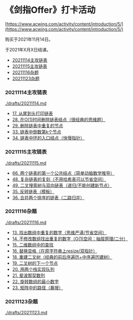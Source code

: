 # 《剑指Offer》打卡活动

[https://www.acwing.com/activity/content/introduction/5/](https://www.acwing.com/activity/content/introduction/5/)

购买于2021年11月14日。

于2021年X月X日结课。

<!-- @import "[TOC]" {cmd="toc" depthFrom=3 depthTo=6 orderedList=false} -->

<!-- code_chunk_output -->

- [20211114主攻链表](#20211114主攻链表)
- [20211115主攻链表](#20211115主攻链表)
- [20211116杂题](#20211116杂题)
- [20211123杂题](#20211123杂题)

<!-- /code_chunk_output -->

### 20211114主攻链表
[./drafts/20211114.md](./drafts/20211114.md)

- [17. 从尾到头打印链表](./drafts/20211114.md#17-从尾到头打印链表)
- [28. 在O(1)时间删除链表结点（很经典的思维题）](./drafts/20211114.md#28-在o1时间删除链表结点很经典的思维题)
- [29. 删除链表中重复的节点](./drafts/20211114.md#29-删除链表中重复的节点)
- [33. 链表中倒数第k个节点](./drafts/20211114.md#33-链表中倒数第k个节点)
- [34. 链表中环的入口结点（快慢指针）](./drafts/20211114.md#34-链表中环的入口结点快慢指针)

### 20211115主攻链表
[./drafts/20211115.md](./drafts/20211115.md)

- [66. 两个链表的第一个公共结点（简单动脑数学推导）](./drafts/20211115.md#66-两个链表的第一个公共结点简单动脑数学推导)
- [48. 复杂链表的复刻（不用哈希表可以节省空间）](./drafts/20211115.md#48-复杂链表的复刻不用哈希表可以节省空间)
- [49. 二叉搜索树与双向链表（递归/不能创建新节点）](./drafts/20211115.md#49-二叉搜索树与双向链表递归不能创建新节点)
- [35. 反转链表（模板）](./drafts/20211115.md#35-反转链表模板)
- [36. 合并两个排序的链表（二路归并）](./drafts/20211115.md#36-合并两个排序的链表二路归并)

### 20211116杂题
[./drafts/20211116.md](./drafts/20211116.md)

- [13. 找出数组中重复的数字（思维严谨/节省空间）](./drafts/20211116.md#13-找出数组中重复的数字思维严谨节省空间)
- [14. 不修改数组找出重复的数字（O(1)空间：抽屉原理/二分）](./drafts/20211116.md#14-不修改数组找出重复的数字o1空间抽屉原理二分)
- [15. 二维数组中的查找](./drafts/20211116.md#15-二维数组中的查找)
- [16. 替换空格（在原字符串上resize/双指针）](./drafts/20211116.md#16-替换空格在原字符串上resize双指针)
- [18. 重建二叉树（经典的前后序遍历+中序遍历建树）](./drafts/20211116.md#18-重建二叉树经典的前后序遍历中序遍历建树)
- [19. 二叉树的下一个节点](./drafts/20211116.md#19-二叉树的下一个节点)
- [20. 用两个栈实现队列](./drafts/20211116.md#20-用两个栈实现队列)
- [21. 斐波那契数列](./drafts/20211116.md#21-斐波那契数列)
- [22. 旋转数组的最小数字](./drafts/20211116.md#22-旋转数组的最小数字)
- [23. 矩阵中的路径（暴搜）](./drafts/20211116.md#23-矩阵中的路径暴搜)

### 20211123杂题
[./drafts/20211123.md](./drafts/20211123.md)

